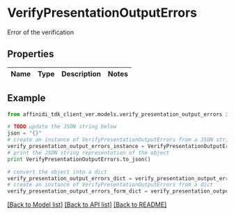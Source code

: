 # VerifyPresentationOutputErrors

Error of the verification

## Properties

| Name | Type | Description | Notes |
| ---- | ---- | ----------- | ----- |

## Example

```python
from affinidi_tdk_client_ver.models.verify_presentation_output_errors import VerifyPresentationOutputErrors

# TODO update the JSON string below
json = "{}"
# create an instance of VerifyPresentationOutputErrors from a JSON string
verify_presentation_output_errors_instance = VerifyPresentationOutputErrors.from_json(json)
# print the JSON string representation of the object
print VerifyPresentationOutputErrors.to_json()

# convert the object into a dict
verify_presentation_output_errors_dict = verify_presentation_output_errors_instance.to_dict()
# create an instance of VerifyPresentationOutputErrors from a dict
verify_presentation_output_errors_form_dict = verify_presentation_output_errors.from_dict(verify_presentation_output_errors_dict)
```

[[Back to Model list]](../README.md#documentation-for-models) [[Back to API list]](../README.md#documentation-for-api-endpoints) [[Back to README]](../README.md)
